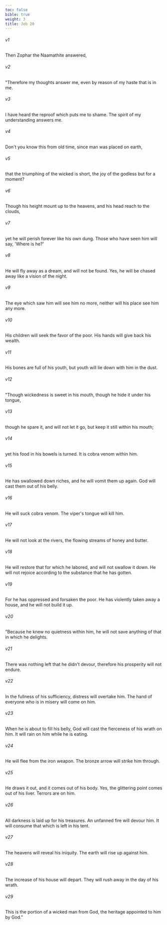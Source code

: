 ```yaml
---
toc: false
bible: true
weight: 3
title: Job 20
---
```




###### v1 
Then Zophar the Naamathite answered, 

###### v2 
"Therefore my thoughts answer me, even by reason of my haste that is in me. 

###### v3 
I have heard the reproof which puts me to shame. The spirit of my understanding answers me. 

###### v4 
Don't you know this from old time, since man was placed on earth, 

###### v5 
that the triumphing of the wicked is short, the joy of the godless but for a moment? 

###### v6 
Though his height mount up to the heavens, and his head reach to the clouds, 

###### v7 
yet he will perish forever like his own dung. Those who have seen him will say, 'Where is he?' 

###### v8 
He will fly away as a dream, and will not be found. Yes, he will be chased away like a vision of the night. 

###### v9 
The eye which saw him will see him no more, neither will his place see him any more. 

###### v10 
His children will seek the favor of the poor. His hands will give back his wealth. 

###### v11 
His bones are full of his youth, but youth will lie down with him in the dust. 

###### v12 
"Though wickedness is sweet in his mouth, though he hide it under his tongue, 

###### v13 
though he spare it, and will not let it go, but keep it still within his mouth; 

###### v14 
yet his food in his bowels is turned. It is cobra venom within him. 

###### v15 
He has swallowed down riches, and he will vomit them up again. God will cast them out of his belly. 

###### v16 
He will suck cobra venom. The viper's tongue will kill him. 

###### v17 
He will not look at the rivers, the flowing streams of honey and butter. 

###### v18 
He will restore that for which he labored, and will not swallow it down. He will not rejoice according to the substance that he has gotten. 

###### v19 
For he has oppressed and forsaken the poor. He has violently taken away a house, and he will not build it up. 

###### v20 
"Because he knew no quietness within him, he will not save anything of that in which he delights. 

###### v21 
There was nothing left that he didn't devour, therefore his prosperity will not endure. 

###### v22 
In the fullness of his sufficiency, distress will overtake him. The hand of everyone who is in misery will come on him. 

###### v23 
When he is about to fill his belly, God will cast the fierceness of his wrath on him. It will rain on him while he is eating. 

###### v24 
He will flee from the iron weapon. The bronze arrow will strike him through. 

###### v25 
He draws it out, and it comes out of his body. Yes, the glittering point comes out of his liver. Terrors are on him. 

###### v26 
All darkness is laid up for his treasures. An unfanned fire will devour him. It will consume that which is left in his tent. 

###### v27 
The heavens will reveal his iniquity. The earth will rise up against him. 

###### v28 
The increase of his house will depart. They will rush away in the day of his wrath. 

###### v29 
This is the portion of a wicked man from God, the heritage appointed to him by God."
